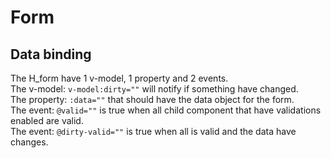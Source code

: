 # Form

## Data binding

The H_form have 1 v-model, 1 property and 2 events.<br>
The v-model: `v-model:dirty=""` will notify if something have changed.<br>
The property: `:data=""` that should have the data object for the form.<br>
The event: `@valid=""` is true when all child component that have validations enabled are valid.<br>
The event: `@dirty-valid=""` is true when all is valid and the data have changes.<br>

<hhl-live-editor title="" htmlCode=' 
    <template>
    <H_form :data="data" v-model:dirty="isDirty" @valid="isValid = $event"  @dirty-valid="isDirtyAndValid = $event">
      <H_input label="Navn" v-model="data.navn" :validator="[validator.required]"></H_input>
      <H_input label="City" v-model="data.city" :validator="[validator.required]" ></H_input>
      <H_checkbox label="Valid" v-model="isValid"></H_checkbox>
      <H_checkbox label="Dirty" v-model="isDirty" ></H_checkbox>
      <H_checkbox label="DirtyAndValid" v-model="isDirtyAndValid" ></H_checkbox>
      <H_slider v-model="data.duration" min="0" max="100" ></H_slider>
      <H_btn class="alignSelf-end" type="submit">SAVE</H_btn>
    </H_form>
    </template>
    <script>
        // import { validator } from "lib/utils/validator";
        const {validator} = fakeImport;
        const isValid = ref(true);
        const isDirty = ref(false);
        const isDirtyAndValid = ref(false);
        const data = reactive({
        navn: "",
        city: "",
        duration: 10
        });
        return {isValid, isDirty, isDirtyAndValid, data, validator}
    </script>
'>
</hhl-live-editor>

<br>

<br>

<br>


